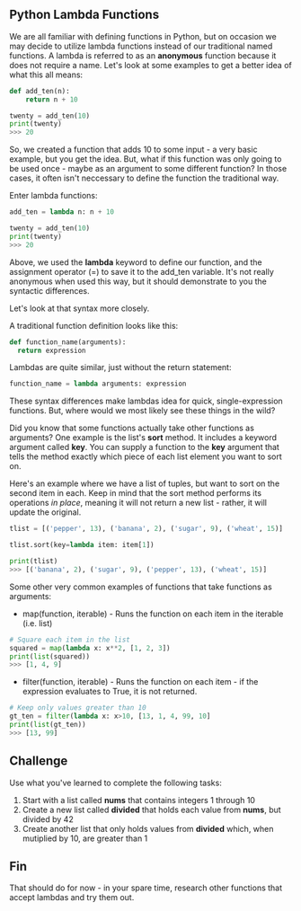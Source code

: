 ## Python Lambda Functions #

We are all familiar with defining functions in Python, but on occasion we may decide to utilize lambda functions instead of our traditional named functions. A lambda is referred to as an **anonymous** function because it does not require a name. Let's look at some examples to get a better idea of what this all means:

```python
def add_ten(n):
    return n + 10

twenty = add_ten(10)
print(twenty)
>>> 20
```

So, we created a function that adds 10 to some input - a very basic example, but you get the idea. But, what if this function was only going to be used once - maybe as an argument to some different function? In those cases, it often isn't neccessary to define the function the traditional way.

Enter lambda functions:

```python
add_ten = lambda n: n + 10

twenty = add_ten(10)
print(twenty)
>>> 20
```

Above, we used the **lambda** keyword to define our function, and the assignment operator (=) to save it to the add_ten variable. It's not really anonymous when used this way, but it should demonstrate to you the syntactic differences.

Let's look at that syntax more closely.

A traditional function definition looks like this:

```python
def function_name(arguments):
  return expression
```

Lambdas are quite similar, just without the return statement:

```python
function_name = lambda arguments: expression
```

These syntax differences make lambdas idea for quick, single-expression functions. But, where would we most likely see these things in the wild?

Did you know that some functions actually take other functions as arguments? One example is the list's **sort** method. It includes a keyword argument called **key**. You can supply a function to the **key** argument that tells the method exactly which piece of each list element you want to sort on.

Here's an example where we have a list of tuples, but want to sort on the second item in each. Keep in mind that the sort method performs its operations *in place*, meaning it will not return a new list - rather, it will update the original.

```python
tlist = [('pepper', 13), ('banana', 2), ('sugar', 9), ('wheat', 15)]

tlist.sort(key=lambda item: item[1])

print(tlist)
>>> [('banana', 2), ('sugar', 9), ('pepper', 13), ('wheat', 15)]
```

Some other very common examples of functions that take functions as arguments:

- map(function, iterable) - Runs the function on each item in the iterable (i.e. list)

```python
# Square each item in the list
squared = map(lambda x: x**2, [1, 2, 3])
print(list(squared))
>>> [1, 4, 9]
```

- filter(function, iterable) - Runs the function on each item - if the expression evaluates to True, it is not returned.

```python
# Keep only values greater than 10
gt_ten = filter(lambda x: x>10, [13, 1, 4, 99, 10]
print(list(gt_ten))
>>> [13, 99]
```

## Challenge #

Use what you've learned to complete the following tasks:

1. Start with a list called **nums** that contains integers 1 through 10
2. Create a new list called **divided** that holds each value from **nums**, but divided by 42
3. Create another list that only holds values from **divided** which, when mutiplied by 10, are greater than 1

## Fin #

That should do for now - in your spare time, research other functions that accept lambdas and try them out.
